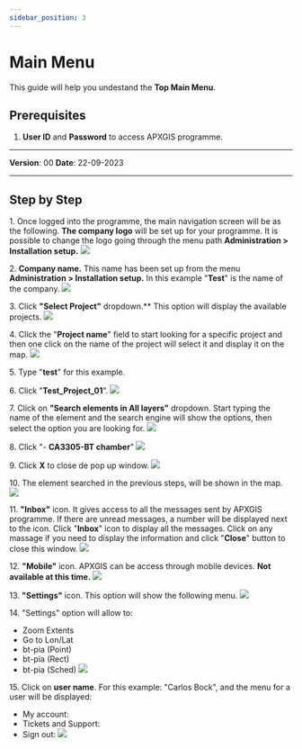 ```yaml
---
sidebar_position: 3
---
```

# Main Menu

This guide will help you undestand the **Top Main Menu**.

## **Prerequisites**
1.	**User ID** and **Password** to access APXGIS programme.

------------

**Version**: 00
**Date**: 22-09-2023

------------
## **Step by Step**

1\. Once logged into the programme, the main navigation screen will be as the following. **The company logo** will be set up for your programme. It is possible to change the logo going through the menu path **Administration &gt; Installation setup.**
![](/img/GEN-MEN-01/GEN-MEN-01_STP1.png)

2\. **Company name.** This name has been set up from the menu **Administration &gt; Installation setup.** In this example "**Test**" is the name of the company.
![](/img/GEN-MEN-01/GEN-MEN-01_STP2.png)

3\. Click **"Select Project"** dropdown.\*\* This option will display the available projects.
![](/img/GEN-MEN-01/GEN-MEN-01_STP3.png)

4\. Click the "**Project name**" field to start looking for a specific project and then one click on the name of the project will select it and display it on the map.
![](/img/GEN-MEN-01/GEN-MEN-01_STP4.png)

5\. Type "**test**" for this example.

6\. Click "**Test_Project_01**".
![](/img/GEN-MEN-01/GEN-MEN-01_STP6.png)

7\. Click on **"Search elements in All layers"** dropdown. Start typing the name of the element and the search engine will show the options, then select the option you are looking for.
![](/img/GEN-MEN-01/GEN-MEN-01_STP7.png)

8\. Click "- **CA3305-BT chamber**"
![](/img/GEN-MEN-01/GEN-MEN-01_STP8.png)


9\. Click **X** to close de pop up window. 
![](/img/GEN-MEN-01/GEN-MEN-01_STP9.png)

10\. The element searched in the previous steps, will be shown in the map.
![](/img/GEN-MEN-01/GEN-MEN-01_STP10.png)

11\. **"Inbox"** icon. It gives access to all the messages sent by APXGIS programme. If there are unread messages, a number will be displayed next to the icon. Click "**Inbox**" icon to display all the messages. Click on any massage if you need to display the information and click "**Close**" button to close this window.
![](/img/GEN-MEN-01/GEN-MEN-01_STP11.png)

12\. **"Mobile"** icon. APXGIS can be access through mobile devices. **Not available at this time.**
![](/img/GEN-MEN-01/GEN-MEN-01_STP12.png)

13\. **"Settings"** icon. This option will show the following menu.
![](/img/GEN-MEN-01/GEN-MEN-01_STP13.png)

14\. "Settings" option will allow to:

- Zoom Extents
- Go to Lon/Lat
- bt-pia (Point)
- bt-pia (Rect)
- bt-pia (Sched)
![](/img/GEN-MEN-01/GEN-MEN-01_STP14.png)

15\. Click on **user name**. For this example: "Carlos Bock", and the menu for a user will be displayed:

- My account:
- Tickets and Support: 
- Sign out:
![](/img/GEN-MEN-01/GEN-MEN-01_STP15.png)
